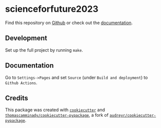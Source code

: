 # scienceforfuture2023

Find this repository on [Github](https://github.com/thomascamminady/scienceforfuture2023) or check out the [documentation](https://thomascamminady.github.io/scienceforfuture2023).


## Development

Set up the full project by running `make`.

## Documentation
Go to `Settings->Pages` and set `Source` (under `Build and deployment`) to `Github Actions`.


## Credits

This package was created with [`cookiecutter`](https://github.com/audreyr/cookiecutter) and [`thomascamminady/cookiecutter-pypackage`](https://github.com/thomascamminady/cookiecutter-pypackage), a fork of [`audreyr/cookiecutter-pypackage`](https://github.com/audreyr/cookiecutter-pypackage).
